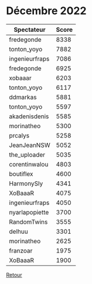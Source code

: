 # Décembre 2022

| Spectateur      | Score  |
| --------------- | ------ |
| fredegonde | 8338 |
| tonton_yoyo | 7882 |
| ingenieurfraps | 7086 |
| fredegonde | 6925 |
| xobaaar | 6203 |
| tonton_yoyo | 6117 |
| ddmarkas | 5881 |
| tonton_yoyo | 5597 |
| akadenisdenis | 5585 |
| morinatheo | 5300 |
| prcalys | 5258 |
| JeanJeanNSW | 5052 |
| the_uploader | 5035 |
| corentinwalou | 4803 |
| boutiflex | 4600 |
| HarmonySly | 4341 |
| XoBaaaR | 4075 |
| ingenieurfraps | 4050 |
| nyarlapopiette | 3700 |
| RandomTwins | 3555 |
| delhuu | 3301 |
| morinatheo | 2625 |
| franzoar | 1975 |
| XoBaaaR | 1900 |

[Retour](/README.md)
